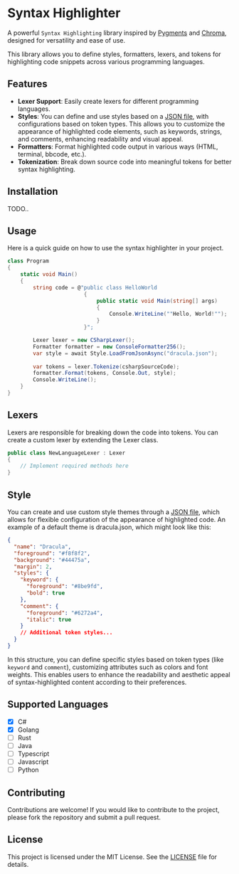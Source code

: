 # Syntax Highlighter

A powerful `Syntax Highlighting` library inspired by [Pygments](https://github.com/pygments/pygments) and [Chroma](https://github.com/alecthomas/chroma), designed for versatility and ease of use. 

This library allows you to define styles, formatters, lexers, and tokens for highlighting code snippets across various programming languages.

## Features

- **Lexer Support**: Easily create lexers for different programming languages.
- **Styles**: You can define and use styles based on a [JSON file](./src/Styles/dracula.json), with configurations based on token types. This allows you to customize the appearance of highlighted code elements, such as keywords, strings, and comments, enhancing readability and visual appeal.
- **Formatters**: Format highlighted code output in various ways (HTML, terminal, bbcode, etc.).
- **Tokenization**: Break down source code into meaningful tokens for better syntax highlighting.

## Installation
TODO..

## Usage
Here is a quick guide on how to use the syntax highlighter in your project.

```csharp
class Program
{
    static void Main()
    {
        string code = @"public class HelloWorld
                        {
                            public static void Main(string[] args)
                            {
                                Console.WriteLine(""Hello, World!"");
                            }
                        }";

        Lexer lexer = new CSharpLexer();
        Formatter formatter = new ConsoleFormatter256();
        var style = await Style.LoadFromJsonAsync("dracula.json");
        
        var tokens = lexer.Tokenize(csharpSourceCode);
        formatter.Format(tokens, Console.Out, style);
        Console.WriteLine(); 
    }
} 
```

## Lexers

Lexers are responsible for breaking down the code into tokens. You can create a custom lexer by extending the Lexer class.

```csharp
public class NewLanguageLexer : Lexer
{
    // Implement required methods here
}
```

## Style

You can create and use custom style themes through a [JSON file](src/Styles/dracula.json), which allows for flexible configuration of the appearance of highlighted code. An example of a default theme is dracula.json, which might look like this:

```json
{
  "name": "Dracula",
  "foreground": "#f8f8f2",
  "background": "#44475a",
  "margin": 2,
  "styles": {
    "keyword": {
      "foreground": "#8be9fd",
      "bold": true
    },
    "comment": {
      "foreground": "#6272a4",
      "italic": true
    }
    // Additional token styles...
  }
}

```

In this structure, you can define specific styles based on token types (like `keyword` and `comment`), customizing attributes such as colors and font weights. 
This enables users to enhance the readability and aesthetic appeal of syntax-highlighted content according to their preferences.

## Supported Languages

- [x] C#
- [x] Golang
- [ ] Rust
- [ ] Java
- [ ] Typescript
- [ ] Javascript
- [ ] Python

## Contributing
Contributions are welcome! If you would like to contribute to the project, please fork the repository and submit a pull request.

## License
This project is licensed under the MIT License. See the [LICENSE](./LICENSE) file for details.
